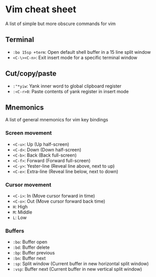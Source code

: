 # Vim cheat sheet

A list of simple but more obscure commands for vim

## Terminal
* `:bo 15sp +term`: Open default shell buffer in a 15 line split window
* `<C-\><C-n>`: Exit insert mode for a specific terminal window

## Cut/copy/paste
* `:"*yiw`: Yank inner word to global clipboard register
* `:<C-r>0`: Paste contents of yank register in insert mode

## Mnemonics
A list of general mnemonics for vim key bindings

### Screen movement
* `<C-u>`: Up (Up half-screen)
* `<C-d>`: Down (Down half-screen)
* `<C-b>`: Back (Back full-screen)
* `<C-f>`: Forward (Forward full-screen)
* `<C-y>`: Yester-line (Reveal line above, next to up)
* `<C-e>`: Extra-line (Reveal line below, next to down)

### Cursor movement
* `<C-i>`: In (Move cursor forward in time)
* `<C-o>`: Out (Move cursor forward back time)
* `H`: High
* `M`: Middle
* `L`: Low

### Buffers
* `:bo`: Buffer open
* `:bd`: Buffer delete
* `:bp`: Buffer previous
* `:bn`: Buffer next
* `:sp`: Split window (Current buffer in new horizontal split window)
* `:vsp`: Buffer next (Current buffer in new vertical split window)

